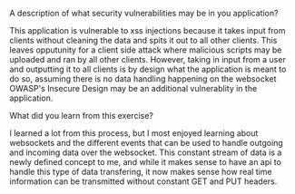 A description of what security vulnerabilities may be in you application?

This application is vulnerable to xss injections because it takes input from clients without cleaning the data and spits it out to all other clients. 
This leaves opputunity for a client side attack where malicious scripts may be uploaded and ran by all other clients. However, taking in input from a
user and outputting it to all clients is by design what the application is meant to do so, assuming there is no data handling happening on the websocket
OWASP's Insecure Design may be an additional vulnerablity in the application.

What did you learn from this exercise?

I learned a lot from this process, but I most enjoyed learning about websockets and the different events that can be used to handle outgoing and incoming
data over the websocket. This constant stream of data is a newly defined concept to me, and while it makes sense to have an api to handle this type of data
transfering, it now makes sense how real time information can be transmitted without constant GET and PUT headers.
